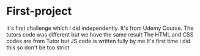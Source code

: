 # First-project
it's first  challenge which I did independently. It's from Udemy Course. The tutors code was different but we have the same result
The HTML and CSS codes are from Tutor but JS code is written fully by me It's first time i did this so don't be too strict
